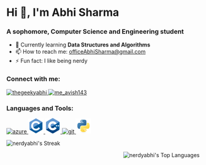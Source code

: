 # Hi 👋, I'm Abhi Sharma
### A sophomore, Computer Science and Engineering student

- 🌱 Currently learning **Data Structures and Algorithms**
- 📫 How to reach me: [officeAbhiSharma@gmail.com](mailto:officeAbhiSharma@gmail.com)
- ⚡ Fun fact: I like being nerdy

### Connect with me:
<p align="left">
  <a href="https://linkedin.com/in/thegeekyabhi" target="_blank">
    <img src="https://raw.githubusercontent.com/rahuldkjain/github-profile-readme-generator/master/src/images/icons/Social/linked-in-alt.svg" alt="thegeekyabhi" height="30" width="40" />
  </a>
  <a href="https://www.hackerrank.com/me_avish143" target="_blank">
    <img src="https://raw.githubusercontent.com/rahuldkjain/github-profile-readme-generator/master/src/images/icons/Social/hackerrank.svg" alt="me_avish143" height="30" width="40" />
  </a>
</p>

### Languages and Tools:
<p align="left">
  <a href="https://azure.microsoft.com/en-in/" target="_blank" rel="noreferrer">
    <img src="https://www.vectorlogo.zone/logos/microsoft_azure/microsoft_azure-icon.svg" alt="azure" width="40" height="40"/>
  </a>
  <a href="https://www.cprogramming.com/" target="_blank" rel="noreferrer">
    <img src="https://raw.githubusercontent.com/devicons/devicon/master/icons/c/c-original.svg" alt="c" width="40" height="40"/>
  </a>
  <a href="https://www.w3schools.com/cpp/" target="_blank" rel="noreferrer">
    <img src="https://raw.githubusercontent.com/devicons/devicon/master/icons/cplusplus/cplusplus-original.svg" alt="cplusplus" width="40" height="40"/>
  </a>
  <a href="https://git-scm.com/" target="_blank" rel="noreferrer">
    <img src="https://www.vectorlogo.zone/logos/git-scm/git-scm-icon.svg" alt="git" width="40" height="40"/>
  </a>
  <a href="https://www.python.org" target="_blank" rel="noreferrer">
    <img src="https://raw.githubusercontent.com/devicons/devicon/master/icons/python/python-original.svg" alt="python" width="40" height="40"/>
  </a>
</p>

<p align="left">
  <img src="https://github-readme-streak-stats.herokuapp.com/?user=nerdyabhi&theme=vue-dark&hide_border=true" alt="nerdyabhi's Streak"/>
</p>

<p align="right">
  <img src="https://github-readme-stats.vercel.app/api/top-langs/?username=nerdyabhi&theme=vue-dark&show_icons=true&hide_border=true&layout=compact" alt="nerdyabhi's Top Languages"/>
</p>
